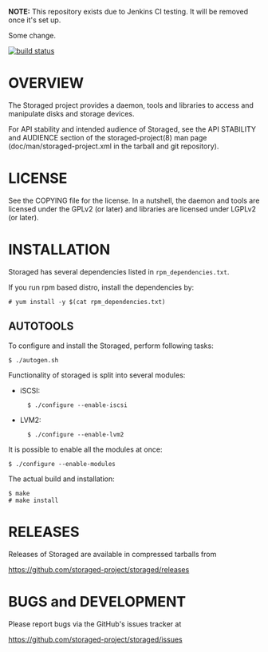 **NOTE:** This repository exists due to Jenkins CI testing. It will be removed once it's set up.

Some change.

[![build status](https://phatina.fedorapeople.org/jenkins/storaged/build.svg)](https://phatina.fedorapeople.org/jenkins/storaged/build.log)

OVERVIEW
========

The Storaged project provides a daemon, tools and libraries to access
and manipulate disks and storage devices.

For API stability and intended audience of Storaged, see the API
STABILITY and AUDIENCE section of the storaged-project(8) man page
(doc/man/storaged-project.xml in the tarball and git repository).


LICENSE
=======

See the COPYING file for the license. In a nutshell, the daemon and
tools are licensed under the GPLv2 (or later) and libraries are
licensed under LGPLv2 (or later).


INSTALLATION
============

Storaged has several dependencies listed in `rpm_dependencies.txt`.

If you run rpm based distro, install the dependencies by:

    # yum install -y $(cat rpm_dependencies.txt)

AUTOTOOLS
---------

To configure and install the Storaged, perform following tasks:

    $ ./autogen.sh

Functionality of storaged is split into several modules:

- iSCSI:

        $ ./configure --enable-iscsi

- LVM2:

        $ ./configure --enable-lvm2

It is possible to enable all the modules at once:

    $ ./configure --enable-modules

The actual build and installation:

    $ make
    # make install

RELEASES
========

Releases of Storaged are available in compressed tarballs from

 https://github.com/storaged-project/storaged/releases


BUGS and DEVELOPMENT
====================

Please report bugs via the GitHub's issues tracker at

 https://github.com/storaged-project/storaged/issues
